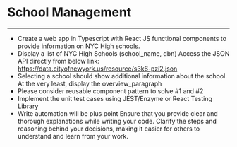 # School Management
---

- Create a web app in Typescript with React JS functional components to provide information on NYC High schools.
- Display a list of NYC High Schools (school_name, dbn)
Access the JSON API directly from below link: https://data.cityofnewyork.us/resource/s3k6-pzi2.json
- Selecting a school should show additional information about the school. At the very least, display the overview_paragraph
- Please consider reusable component pattern to solve #1 and #2
- Implement the unit test cases using JEST/Enzyme or React Testing Library
- Write automation will be plus point
    Ensure that you provide clear and thorough explanations while writing your code. Clarify the steps and reasoning behind your decisions, making it easier for others to understand and learn from your work.
